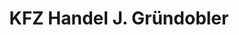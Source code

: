 ---
title: "KFZ Handel J. Gründobler"
url: /ruhstorf-a-d-rott/kfz-handel-j-gruendobler/
shop: Autowerkstatt
---